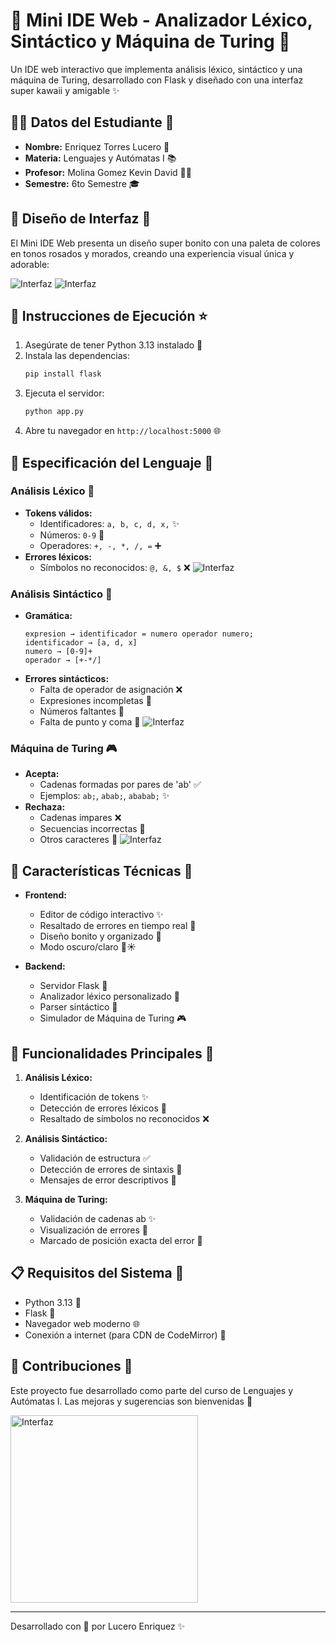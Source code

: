 # 🌸 Mini IDE Web - Analizador Léxico, Sintáctico y Máquina de Turing 🎀

Un IDE web interactivo que implementa análisis léxico, sintáctico y una máquina de Turing, desarrollado con Flask y diseñado con una interfaz super kawaii y amigable ✨

## 👩‍💻 Datos del Estudiante 💖

- **Nombre:** Enriquez Torres Lucero 🌺
- **Materia:** Lenguajes y Autómatas I 📚
- **Profesor:** Molina Gomez Kevin David 👨‍🏫
- **Semestre:** 6to Semestre 🎓

## 🎨 Diseño de Interfaz 🌈

El Mini IDE Web presenta un diseño super bonito con una paleta de colores en tonos rosados y morados, creando una experiencia visual única y adorable:

![Interfaz](interfaz.jpg)
![Interfaz](interfaz2.jpg)

## 🚀 Instrucciones de Ejecución ⭐

1. Asegúrate de tener Python 3.13 instalado 🐍
2. Instala las dependencias:
   ```bash
   pip install flask
   ```
3. Ejecuta el servidor:
   ```bash
   python app.py
   ```
4. Abre tu navegador en `http://localhost:5000` 🌐

## 📝 Especificación del Lenguaje 💫

### Análisis Léxico 🎯
- **Tokens válidos:**
  - Identificadores: `a, b, c, d, x,` ✨
  - Números: `0-9` 🔢
  - Operadores: `+, -, *, /, =` ➕
- **Errores léxicos:**
  - Símbolos no reconocidos: `@, &, $` ❌
![Interfaz](lexico.jpg)

### Análisis Sintáctico 🎨
- **Gramática:**
  ```
  expresion → identificador = numero operador numero;
  identificador → [a, d, x]
  numero → [0-9]+
  operador → [+-*/]
  ```
- **Errores sintácticos:**
  - Falta de operador de asignación ❌
  - Expresiones incompletas 🚫
  - Números faltantes 🔢
  - Falta de punto y coma 📝
![Interfaz](sintactico.jpg)

### Máquina de Turing 🎮
- **Acepta:**
  - Cadenas formadas por pares de 'ab' ✅
  - Ejemplos: `ab;`, `abab;`, `ababab;` ✨
- **Rechaza:**
  - Cadenas impares ❌
  - Secuencias incorrectas 🚫
  - Otros caracteres 💫
![Interfaz](turing.jpg)

## 🔧 Características Técnicas 💝

- **Frontend:**
  - Editor de código interactivo ✨
  - Resaltado de errores en tiempo real 🎯
  - Diseño bonito y organizado 🌈
  - Modo oscuro/claro 🌙☀️

- **Backend:**
  - Servidor Flask 🐍
  - Analizador léxico personalizado 🎨
  - Parser sintáctico 📝
  - Simulador de Máquina de Turing 🎮

## 🎯 Funcionalidades Principales 🌟

1. **Análisis Léxico:**
   - Identificación de tokens ✨
   - Detección de errores léxicos 🚫
   - Resaltado de símbolos no reconocidos ❌

2. **Análisis Sintáctico:**
   - Validación de estructura ✅
   - Detección de errores de sintaxis 🚫
   - Mensajes de error descriptivos 💭

3. **Máquina de Turing:**
   - Validación de cadenas ab ✨
   - Visualización de errores 🎯
   - Marcado de posición exacta del error 📍

## 📋 Requisitos del Sistema 🎀

- Python 3.13 🐍
- Flask 🌸
- Navegador web moderno 🌐
- Conexión a internet (para CDN de CodeMirror) 💫

## 🤝 Contribuciones 🌟

Este proyecto fue desarrollado como parte del curso de Lenguajes y Autómatas I. Las mejoras y sugerencias son bienvenidas 💝

<img src="conejito.jpg" alt="Interfaz" width="300">

---
Desarrollado con 💖 por Lucero Enriquez ✨
